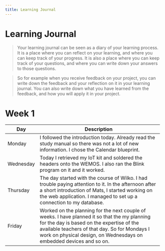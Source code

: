 ```yaml
---
title: Learning Journal
---
```


# Learning Journal

> Your learning journal can be seen as a diary of your learning process. It is a place where you can reflect on your
> learning, and where you can keep track of your progress. It is also a place where you can keep track of your
> questions,
> and where you can write down your answers to those questions.

> So for example when you receive feedback on your project, you can write down the feedback and your reflection on it in
> your learning journal. You can also write down what you have learned from the feedback, and how you will apply it in
> your project.

#


# Week 1

| Day       | Description                                                                                                                                                                                                                                                       |
|-----------|-------------------------------------------------------------------------------------------------------------------------------------------------------------------------------------------------------------------------------------------------------------------|
| Monday    | I followed the introduction today. Already read the study manual so there was not a lot of new information. I chose the Calendar blueprint.                                                                                                                       |
| Wednesday | Today I retrieved my IoT kit and soldered the headers onto the WEMOS. I also ran the Blink program on it and it worked.                                                                                                                                           |
| Thursday  | The day started with the course of Wilko. I had trouble paying attention to it. In the afternoon after a short introduction of Mats, I started working on the web application. I managed to set up a connection to my database.                                   |
| Friday    | Worked on the planning for the next couple of weeks. I have planned it so that the my planning for the day is based on the expertise of the available teachers of that day. So for Mondays I work on physical design, on Wednesdays on embedded devices and so on. |




